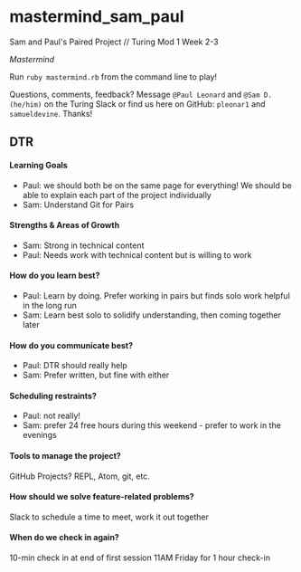 # mastermind_sam_paul
Sam and Paul's Paired Project // Turing Mod 1 Week 2-3

_Mastermind_

Run `ruby mastermind.rb` from the command line to play!

Questions, comments, feedback? Message `@Paul Leonard` and `@Sam D. (he/him)` on the Turing Slack or find us here on GitHub: `pleonar1` and `samueldevine`. Thanks!




## DTR
#### Learning Goals
- Paul: we should both be on the same page for everything! We should be able to explain each part of the project individually
- Sam: Understand Git for Pairs

#### Strengths & Areas of Growth
- Sam: Strong in technical content
- Paul: Needs work with technical content but is willing to work

#### How do you learn best?
- Paul: Learn by doing. Prefer working in pairs but finds solo work helpful in the long run
- Sam: Learn best solo to solidify understanding, then coming together later

#### How do you communicate best?
- Paul: DTR should really help
- Sam: Prefer written, but fine with either

#### Scheduling restraints?
- Paul: not really!
- Sam: prefer 24 free hours during this weekend - prefer to work in the evenings

#### Tools to manage the project?
GitHub Projects? REPL, Atom, git, etc.

#### How should we solve feature-related problems?
Slack to schedule a time to meet, work it out together

#### When do we check in again?
10-min check in at end of first session
11AM Friday for 1 hour check-in
